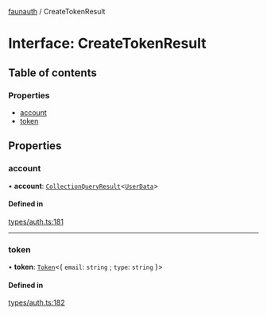 [faunauth](../index.md) / CreateTokenResult

# Interface: CreateTokenResult

## Table of contents

### Properties

- [account](CreateTokenResult.md#account)
- [token](CreateTokenResult.md#token)

## Properties

### account

• **account**: [`CollectionQueryResult`](CollectionQueryResult.md)<[`UserData`](UserData.md)\>

#### Defined in

[types/auth.ts:181](https://github.com/alexnitta/faunauth/blob/d9bf6c1/src/types/auth.ts#L181)

___

### token

• **token**: [`Token`](Token.md)<{ `email`: `string` ; `type`: `string`  }\>

#### Defined in

[types/auth.ts:182](https://github.com/alexnitta/faunauth/blob/d9bf6c1/src/types/auth.ts#L182)
